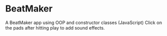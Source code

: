 # BeatMaker
A BeatMaker app using OOP and constructor classes (JavaScript)
Click on the pads after hitting play to add sound effects.
